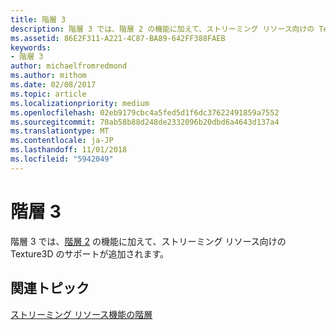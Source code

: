 ```yaml
---
title: 階層 3
description: 階層 3 では、階層 2 の機能に加えて、ストリーミング リソース向けの Texture3D のサポートが追加されます。
ms.assetid: 86E2F311-A221-4C87-BA89-642FF388FAEB
keywords:
- 階層 3
author: michaelfromredmond
ms.author: mithom
ms.date: 02/08/2017
ms.topic: article
ms.localizationpriority: medium
ms.openlocfilehash: 02eb9179cbc4a5fed5d1f6dc37622491859a7552
ms.sourcegitcommit: 70ab58b88d248de2332096b20dbd6a4643d137a4
ms.translationtype: MT
ms.contentlocale: ja-JP
ms.lasthandoff: 11/01/2018
ms.locfileid: "5942049"
---
```

# <a name="tier-3"></a>階層 3


階層 3 では、[階層 2](tier-2.md) の機能に加えて、ストリーミング リソース向けの Texture3D のサポートが追加されます。

## <a name="span-idrelated-topicsspanrelated-topics"></a><span id="related-topics"></span>関連トピック


[ストリーミング リソース機能の階層](streaming-resources-features-tiers.md)

 

 




